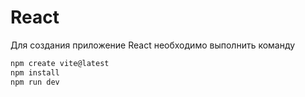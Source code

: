 # React 

Для создания приложение React необходимо выполнить команду
```cmd
npm create vite@latest
npm install
npm run dev
```
